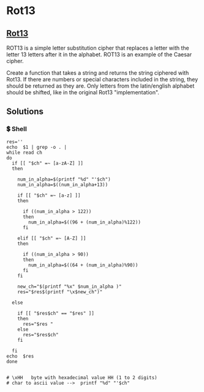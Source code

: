 # Rot13

## [Rot13](https://www.codewars.com/kata/530e15517bc88ac656000716)

ROT13 is a simple letter substitution cipher that replaces a letter with the letter 13 letters after it in the alphabet. ROT13 is an example of the Caesar cipher.

Create a function that takes a string and returns the string ciphered with Rot13. If there are numbers or special characters included in the string, they should be returned as they are. Only letters from the latin/english alphabet should be shifted, like in the original Rot13 "implementation".

## Solutions

### 💲 Shell

```text
res=''
echo  $1 | grep -o . | 
while read ch
do
  if [[ "$ch" =~ [a-zA-Z] ]]
  then

    num_in_alpha=$(printf "%d" "'$ch")
    num_in_alpha=$((num_in_alpha+13))

    if [[ "$ch" =~ [a-z] ]]
    then

      if ((num_in_alpha > 122))
      then 
        num_in_alpha=$((96 + (num_in_alpha)%122))
      fi

    elif [[ "$ch" =~ [A-Z] ]]
    then

      if ((num_in_alpha > 90))
      then 
        num_in_alpha=$((64 + (num_in_alpha)%90))
      fi
    fi

    new_ch="$(printf "%x" $num_in_alpha )"
    res="$res$(printf "\x$new_ch")"

  else

    if [[ "$res$ch" == "$res" ]]
    then
      res="$res "
    else
      res="$res$ch"
    fi

  fi
echo  $res
done


# \xHH   byte with hexadecimal value HH (1 to 2 digits)
# char to ascii value -->  printf "%d" "'$ch"
```

